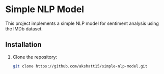 # Simple NLP Model

This project implements a simple NLP model for sentiment analysis using the IMDb dataset.

## Installation

1. Clone the repository:
   ```bash
   git clone https://github.com/akshatt15/simple-nlp-model.git
